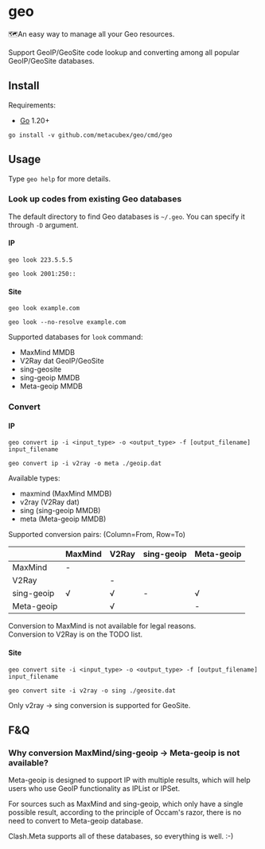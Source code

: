 # geo

🗺An easy way to manage all your Geo resources.

Support GeoIP/GeoSite code lookup and converting among all popular GeoIP/GeoSite databases.

## Install

Requirements:

- [Go](https://go.dev) 1.20+

```shell
go install -v github.com/metacubex/geo/cmd/geo
```

## Usage

Type `geo help` for more details.

### Look up codes from existing Geo databases

The default directory to find Geo databases is
`~/.geo`. You can specify it through `-D` argument.

#### IP

```shell
geo look 223.5.5.5
```

```shell
geo look 2001:250::
```

#### Site

```shell
geo look example.com
```

```shell
geo look --no-resolve example.com
```

Supported databases for `look` command:

- MaxMind MMDB
- V2Ray dat GeoIP/GeoSite
- sing-geosite
- sing-geoip MMDB
- Meta-geoip MMDB

### Convert

#### IP

```shell
geo convert ip -i <input_type> -o <output_type> -f [output_filename] input_filename
```

```shell
geo convert ip -i v2ray -o meta ./geoip.dat
```

Available types:

- maxmind (MaxMind MMDB)
- v2ray (V2Ray dat)
- sing (sing-geoip MMDB)
- meta (Meta-geoip MMDB)

Supported conversion pairs: (Column=From, Row=To)

|            | MaxMind | V2Ray | sing-geoip | Meta-geoip |
|------------|---------|-------|------------|------------|
| MaxMind    | -       |       |            |            |
| V2Ray      |         | -     |            |            |
| sing-geoip | √       | √     | -          | √          |
| Meta-geoip |         | √     |            | -          |

Conversion to MaxMind is not available for legal reasons.  
Conversion to V2Ray is on the TODO list.

#### Site

```shell
geo convert site -i <input_type> -o <output_type> -f [output_filename] input_filename
```

```shell
geo convert site -i v2ray -o sing ./geosite.dat
```

Only v2ray -> sing conversion is supported for GeoSite.

## F&Q

### Why conversion MaxMind/sing-geoip -> Meta-geoip is not available?

Meta-geoip is designed to support IP with multiple results,
which will help users who use GeoIP functionality as IPList or IPSet.

For sources such as MaxMind and sing-geoip, which only have a single possible result,
according to the principle of Occam's razor,
there is no need to convert to Meta-geoip database.

Clash.Meta supports all of these databases, so everything is well. :-)
